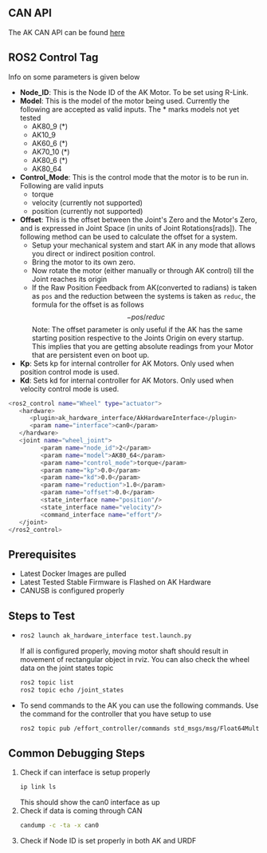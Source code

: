 ## CAN API
The AK CAN API can be found [here](https://www.cubemars.com/images/file/20211201/1638329381542610.pdf)

## ROS2 Control Tag
Info on some parameters is given below
- __Node_ID__: This is the Node ID of the AK Motor. To be set using R-Link.
- __Model__: This is the model of the motor being used. Currently the following are accepted as valid inputs. The * marks models not yet tested
   - AK80_9 (*)
   - AK10_9
   - AK60_6 (*)
   - AK70_10 (*)
   - AK80_6 (*)
   - AK80_64
- __Control_Mode__: This is the control mode that the motor is to be run in. Following are valid inputs
   - torque
   - velocity (currently not supported)
   - position (currently not supported)
- __Offset__: This is the offset between the Joint's Zero and the Motor's Zero, and is expressed in Joint Space (in units of Joint Rotations[rads]). The following method can be used to calculate the offset for a system.
  - Setup your mechanical system and start AK in any mode that allows you direct or indirect position control.
  - Bring the motor to its own zero.
  - Now rotate the motor (either manually or through AK control) till the Joint reaches its origin
  - If the Raw Position Feedback from AK(converted to radians) is taken as `pos` and the reduction between the systems is taken as `reduc`, the formula for the offset is as follows 
  $$-pos/reduc$$
   Note: The offset parameter is only useful if the AK has the same starting position respective to the Joints Origin on every startup. This implies that you are getting absolute readings from your Motor that are persistent even on boot up.
- __Kp__: Sets kp for internal controller for AK Motors. Only used when position control mode is used.
- __Kd__: Sets kd for internal controller for AK Motors. Only used when velocity control mode is used.

```bash
<ros2_control name="Wheel" type="actuator">
   <hardware>
      <plugin>ak_hardware_interface/AkHardwareInterface</plugin>
      <param name="interface">can0</param>
   </hardware>
   <joint name="wheel_joint">
         <param name="node_id">2</param>
         <param name="model">AK80_64</param>
         <param name="control_mode">torque</param>
         <param name="kp">0.0</param>
         <param name="kd">0.0</param>
         <param name="reduction">1.0</param>
         <param name="offset">0.0</param>
         <state_interface name="position"/>
         <state_interface name="velocity"/>
         <command_interface name="effort"/>
   </joint>
</ros2_control>
```
## Prerequisites
- Latest Docker Images are pulled
- Latest Tested Stable Firmware is Flashed on AK Hardware
- CANUSB is configured properly

## Steps to Test
- 
   ```bash
   ros2 launch ak_hardware_interface test.launch.py
   ```
   If all is configured properly, moving motor shaft should result in movement of rectangular object in rviz. You can also check the wheel data on the joint states topic
   ```bash
   ros2 topic list
   ros2 topic echo /joint_states
   ```
- To send commands to the AK you can use the following commands. Use the command for the controller that you have setup to use
  ```bash
  ros2 topic pub /effort_controller/commands std_msgs/msg/Float64MultiArray "data: [ 1.0 ]"
  ```

## Common Debugging Steps

1) Check if can interface is setup properly
   ```bash
   ip link ls
   ```
   This should show the can0 interface as up
2) Check if data is coming through CAN
   ```bash
   candump -c -ta -x can0
   ```
3) Check if Node ID is set properly in both AK and URDF
